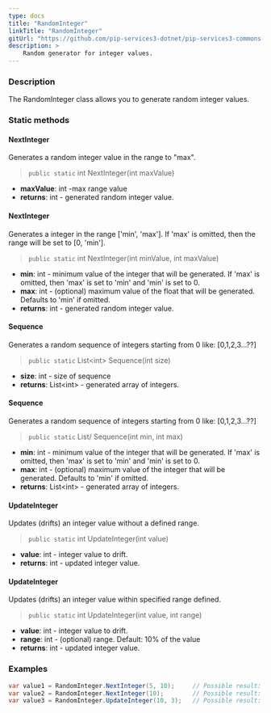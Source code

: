 ```yaml
---
type: docs
title: "RandomInteger"
linkTitle: "RandomInteger"
gitUrl: "https://github.com/pip-services3-dotnet/pip-services3-commons-dotnet"
description: >
    Random generator for integer values.
---
```


### Description

The RandomInteger class allows you to generate random integer values.

### Static methods

#### NextInteger
Generates a random integer value in the range to "max".

> `public static` int NextInteger(int maxValue)

- **maxValue**: int -max range value
- **returns**: int - generated random integer value.


#### NextInteger
Generates a integer in the range ['min', 'max']. If 'max' is omitted, then the range will be set to [0, 'min'].

> `public static` int NextInteger(int minValue, int maxValue)

- **min**: int - minimum value of the integer that will be generated. 
If 'max' is omitted, then 'max' is set to 'min' and 'min' is set to 0.
- **max**: int - (optional) maximum value of the float that will be generated. Defaults to 'min' if omitted.
- **returns**: int - generated random integer value.


#### Sequence
Generates a random sequence of integers starting from 0 like: [0,1,2,3...??]

> `public static` List\<int\> Sequence(int size)

- **size**: int - size of sequence
- **returns**: List\<int\> - generated array of integers.


#### Sequence
Generates a random sequence of integers starting from 0 like: [0,1,2,3...??]

> `public static` List/<int/> Sequence(int min, int max)

- **min**: int - minimum value of the integer that will be generated. 
If 'max' is omitted, then 'max' is set to 'min' and 'min' is set to 0.
- **max**: int - (optional) maximum value of the integer that will be generated.
Defaults to 'min' if omitted.
- **returns**: List\<int\> - generated array of integers.


#### UpdateInteger
Updates (drifts) an integer value without a defined range.

> `public static` int UpdateInteger(int value)

- **value**: int - integer value to drift.
- **returns**: int - updated integer value.


#### UpdateInteger
Updates (drifts) an integer value within specified range defined.

> `public static` int UpdateInteger(int value, int range)

- **value**: int - integer value to drift.
- **range**: int - (optional) range. Default: 10% of the value
- **returns**: int - updated integer value.

### Examples

```cs
var value1 = RandomInteger.NextInteger(5, 10);     // Possible result: 7
var value2 = RandomInteger.NextInteger(10);        // Possible result: 3
var value3 = RandomInteger.UpdateInteger(10, 3);   // Possible result: 9

```
